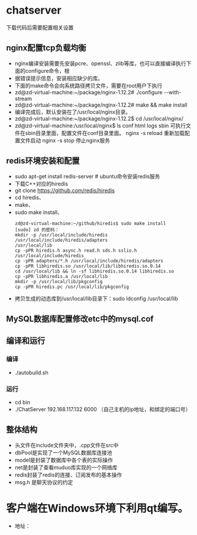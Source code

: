 # chatserver
下载代码后需要配置相关设置
## nginx配置tcp负载均衡
* nginx编译安装需要先安装pcre、openssl、zlib等库，也可以直接编译执行下面的configure命令，根
* 据错误提示信息，安装相应缺少的库。
* 下面的make命令会向系统路径拷贝文件，需要在root用户下执行 
* zd@zd-virtual-machine:~/package/nginx-1.12.2# ./configure --with-stream 
* zd@zd-virtual-machine:~/package/nginx-1.12.2# make && make install
* 编译完成后，默认安装在了/usr/local/nginx目录。
* zd@zd-virtual-machine:~/package/nginx-1.12.2$ cd /usr/local/nginx/ 
* zd@zd-virtual-machine:/usr/local/nginx$ ls 
conf  html  logs  sbin
可执行文件在sbin目录里面，配置文件在conf目录里面。 
nginx -s reload   重新加载配置文件启动 
nginx -s stop  停止nginx服务
## redis环境安装和配置
* sudo apt-get install redis-server   # ubuntu命令安装redis服务
* 下载C++对应的hiredis
* git clone https://github.com/redis/hiredis
* cd hiredis、
* make、
* sudo make install、
  ```
  zd@zd-virtual-machine:~/github/hiredis$ sudo make install
  [sudo] zd 的密码： 
  mkdir -p /usr/local/include/hiredis /usr/local/include/hiredis/adapters 
  /usr/local/lib
  cp -pPR hiredis.h async.h read.h sds.h sslio.h /usr/local/include/hiredis
  cp -pPR adapters/*.h /usr/local/include/hiredis/adapters
  cp -pPR libhiredis.so /usr/local/lib/libhiredis.so.0.14
  cd /usr/local/lib && ln -sf libhiredis.so.0.14 libhiredis.so
  cp -pPR libhiredis.a /usr/local/lib
  mkdir -p /usr/local/lib/pkgconfig
  cp -pPR hiredis.pc /usr/local/lib/pkgconfig
  ```
* 拷贝生成的动态库到/usr/local/lib目录下：sudo ldconfig /usr/local/lib
## MySQL数据库配置修改etc中的mysql.cof
## 编译和运行
### 编译
* ./autobuild.sh
### 运行
* cd bin
* ./ChatServer 192.168.117.132 6000 （自己主机的ip地址，和绑定的端口号）
## 整体结构
* 头文件在include文件夹中，.cpp文件在src中
* dbPool是实现了一个MySQL数据库连接池
* model是封装了数据库中各个表的实际操作
* net是封装了查看muduo库实现的一个网络库
* redis封装了redis的连接、订阅发布的基本操作
* msg.h 是聊天协议的约定
# 客户端在Windows环境下利用qt编写。
* 地址： 
